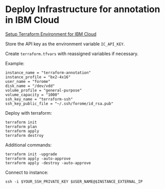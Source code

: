 # Deploy Infrastructure for annotation in IBM Cloud

[Setup Terraform Environment for IBM Cloud](https://ibm.github.io/cloud-enterprise-examples/iac/setup-environment)

Store the API key as the environment variable `IC_API_KEY`.

Create `terraform.tfvars` with reassigned variables if necessary.

Example:
```
instance_name = "terraform-annotation"
instance_profile = "bx2-4x16"
user_name = "forome"
disk_name = "/dev/vdd"
volume_profile = "general-purpose"
volume_capacity = "1000"
ssh_key_name = "terraform-ssh"
ssh_key_public_file = "~/.ssh/forome/id_rsa.pub"
```

Deploy with terraform:
```
terraform init
terraform plan
terraform apply
terraform destroy
```

Additional commands:
```
terraform init -upgrade
terraform apply -auto-approve
terraform apply -destroy -auto-approve
```

Connect to instance:
```
ssh -i $YOUR_SSH_PRIVATE_KEY $USER_NAME@$INSTANCE_EXTERNAL_IP
```